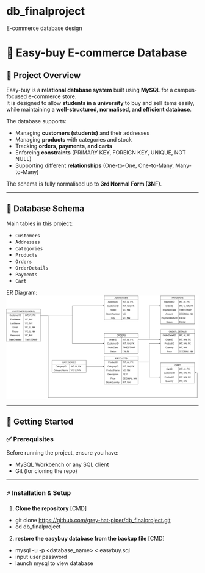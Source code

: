 # db_finalproject
E-commerce database design
# 🛒 Easy-buy E-commerce Database

## 📌 Project Overview
Easy-buy is a **relational database system** built using **MySQL** for a campus-focused e-commerce store.  
It is designed to allow **students in a university** to buy and sell items easily, while maintaining a **well-structured, normalised, and efficient database**.  

The database supports:  
- Managing **customers (students)** and their addresses  
- Managing **products** with categories and stock  
- Tracking **orders, payments, and carts**  
- Enforcing **constraints** (PRIMARY KEY, FOREIGN KEY, UNIQUE, NOT NULL)  
- Supporting different **relationships** (One-to-One, One-to-Many, Many-to-Many)  

The schema is fully normalised up to **3rd Normal Form (3NF)**.

---

## 📂 Database Schema
Main tables in this project:
- `Customers`
- `Addresses`
- `Categories`
- `Products`
- `Orders`
- `OrderDetails`
- `Payments`
- `Cart`

ER Diagram:
![ER Diagram](Easebuy.png)

---

## 🚀 Getting Started

### ✅ Prerequisites
Before running the project, ensure you have:
- [MySQL Workbench](https://dev.mysql.com/downloads/workbench/) or any SQL client
- Git (for cloning the repo)

---

### ⚡ Installation & Setup

1. **Clone the repository**
[CMD]
- git clone https://github.com/grey-hat-piper/db_finalproject.git
- cd db_finalproject

2. **restore the easybuy database from the backup file**
[CMD]
- mysql -u <user> -p <database_name> < easybuy.sql
- input user password
- launch mysql to view database

